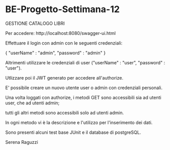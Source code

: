 # BE-Progetto-Settimana-12
GESTIONE CATALOGO LIBRI

Per accedere: http://localhost:8080/swagger-ui.html

Effettuare il login con admin con le seguenti credenziali:

{ "userName" : "admin", "password" : "admin" }

Altrimenti utilizzare le credenziali di user ("userName" : "user", "password" : "user").

Utlizzare poi il JWT generato per accedere all'authorize.

E' possibile creare un nuovo utente user o admin con credenziali personali.

Una volta loggati con authorize, i metodi GET sono accessibili sia ad utenti user, che ad utenti admin;

tutti gli altri metodi sono accessibili solo ad utenti admin.

In ogni metodo vi è la descrizione e l'utilizzo per l'inserimento dei dati.

Sono presenti alcuni test base JUnit e il database di postgreSQL.

Serena Raguzzi
